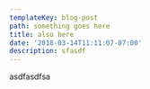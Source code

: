 ```yaml
---
templateKey: blog-post
path: something goes here
title: also here
date: '2018-03-14T11:11:07-07:00'
description: sfasdf
---
```

asdfasdfsa
